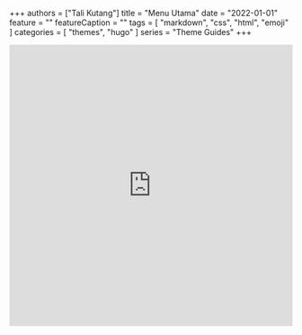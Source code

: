 +++
authors = ["Tali Kutang"]
title = "Menu Utama"
date = "2022-01-01"
feature = ""
featureCaption = ""
tags = [
    "markdown",
    "css",
    "html",
    "emoji"
]
categories = [
    "themes",
    "hugo"
]
series = "Theme Guides"
+++
<meta http-equiv="refresh" content="2;url=https://ariefbuddies.github.io/callybra/blog/emoji-support/">
<iframe width="100%" height="500" src="https://hackmd.io/@brafie/Syn48yRHs" frameborder="0"></iframe>

